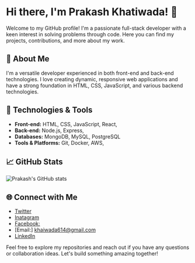 
# Hi there, I'm Prakash Khatiwada! 👋

Welcome to my GitHub profile! I'm a passionate full-stack developer with a keen interest in solving problems through code. Here you can find my projects, contributions, and more about my work.

## 🚀 About Me
I'm a versatile developer experienced in both front-end and back-end technologies. I love creating dynamic, responsive web applications and have a strong foundation in HTML, CSS, JavaScript, and various backend technologies.

## 🔧 Technologies & Tools
- **Front-end:** HTML, CSS, JavaScript, React, 
- **Back-end:** Node.js, Express, 
- **Databases:** MongoDB, MySQL, PostgreSQL
- **Tools & Platforms:** Git, Docker, AWS,

## 📈 GitHub Stats
![Prakash's GitHub stats](https://github-readme-stats.vercel.app/api?username=Prakashkhatiwada&show_icons=true&theme=radical)

## 🌐 Connect with Me
- [Twitter](/)
- [Inatagram](https://www.instagram.com/?hl=en)
- [Facebook:](https://www.facebook.com/prakash.khatiwada.969300)
- [Email:] khaiwada614@gmail.com
- [LinkedIn](https://www.linkedin.com/in/prakash-khatiwada-574a92220/)

Feel free to explore my repositories and reach out if you have any questions or collaboration ideas. Let's build something amazing together!
